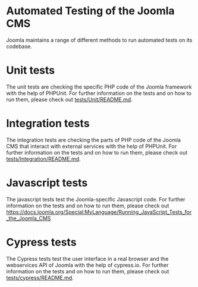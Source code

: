 Automated Testing of the Joomla CMS
==========

Joomla maintains a range of different methods to run automated tests on its codebase.

Unit tests
==========
The unit tests are checking the specific PHP code of the Joomla framework with the help of PHPUnit. For further information on the tests and on how to run them, please check out [tests/Unit/README.md](Unit/README.md).

Integration tests
==========
The integration tests are checking the parts of PHP code of the Joomla CMS that interact with external services with the help of PHPUnit. For further information on the tests and on how to run them, please check out [tests/Integration/README.md](Integration/README.md).

Javascript tests
==========
The javascript tests test the Joomla-specific Javascript code. For further information on the tests and on how to run them, please check out https://docs.joomla.org/Special:MyLanguage/Running_JavaScript_Tests_for_the_Joomla_CMS

Cypress tests
==========
The Cypress tests test the user interface in a real browser and the webservices API of Joomla with the help of cypress.io. For further information on the tests and on how to run them, please check out [tests/cypress/README.md](cypress/README.md).
